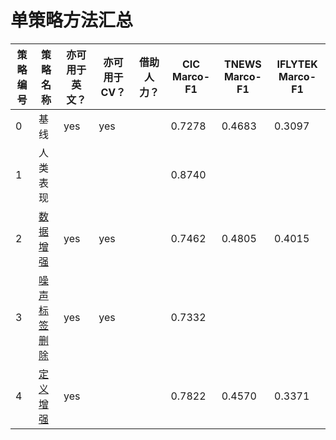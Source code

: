# 单策略方法汇总

|策略编号|  策略名称 | 亦可用于英文？  | 亦可用于CV？  |  借助人力？ | CIC Marco-F1  | TNEWS Marco-F1  | IFLYTEK Marco-F1  |
|---|---|---|---|---|---|---|---|
|0| 基线  | yes | yes  |   |  0.7278 |0.4683|0.3097|
|1| 人类表现   |   |   |   |  0.8740 |||
|2| [数据增强](data_aug)  | yes | yes  |   |  0.7462 |0.4805|0.4015|
|3| [噪声标签删除](delete_noise)  |  yes |  yes |   |  0.7332 |||
|4| [定义增强](definition_aug)  |  yes |   |   |  0.7822 |0.4570|0.3371|
